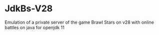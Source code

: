 # JdkBs-V28
Emulation of a private server of the game Brawl Stars on v28 with online battles on java for openjdk 11 
